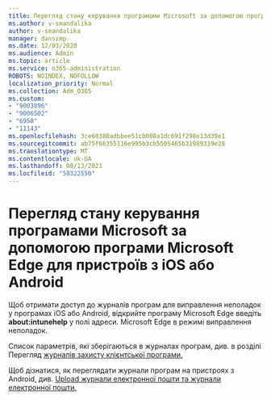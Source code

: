 ```yaml
---
title: Перегляд стану керування програмами Microsoft за допомогою програми Microsoft Edge для пристроїв з iOS або Android
ms.author: v-smandalika
author: v-smandalika
manager: dansimp
ms.date: 12/03/2020
ms.audience: Admin
ms.topic: article
ms.service: o365-administration
ROBOTS: NOINDEX, NOFOLLOW
localization_priority: Normal
ms.collection: Adm_O365
ms.custom:
- "9003896"
- "9006502"
- "6950"
- "11143"
ms.openlocfilehash: 3ce60388adbbee51cb008a1dc691f298e13d39e1
ms.sourcegitcommit: ab75f66355116e995b3cb5505465b31989339e28
ms.translationtype: MT
ms.contentlocale: uk-UA
ms.lasthandoff: 08/13/2021
ms.locfileid: "58322550"
---
```

# <a name="view-the-management-status-of-microsoft-apps-by-using-microsoft-edge-for-ios-or-android-devices"></a>Перегляд стану керування програмами Microsoft за допомогою програми Microsoft Edge для пристроїв з iOS або Android

Щоб отримати доступ до журналів програм для виправлення неполадок у програмах iOS або Android, відкрийте програму Microsoft Edge введіть **about:intunehelp** у полі адреси. Microsoft Edge в режимі виправлення неполадок.

Список параметрів, які зберігаються в журналах програм, див. в розділі Перегляд [журналів захисту клієнтської програми.](https://docs.microsoft.com/mem/intune/apps/app-protection-policy-settings-log)

Щоб дізнатися, як переглядати журнали програм на пристроях з Android, див. [Upload журнали електронної пошти та журнали електронної пошти.](https://docs.microsoft.com/mem/intune/user-help/send-logs-to-your-it-admin-by-email-android)